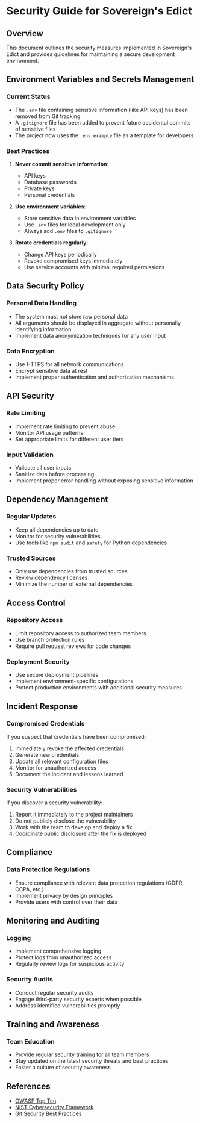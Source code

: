 # Security Guide for Sovereign's Edict

## Overview
This document outlines the security measures implemented in Sovereign's Edict and provides guidelines for maintaining a secure development environment.

## Environment Variables and Secrets Management

### Current Status
- The `.env` file containing sensitive information (like API keys) has been removed from Git tracking
- A `.gitignore` file has been added to prevent future accidental commits of sensitive files
- The project now uses the `.env.example` file as a template for developers

### Best Practices
1. **Never commit sensitive information**:
   - API keys
   - Database passwords
   - Private keys
   - Personal credentials

2. **Use environment variables**:
   - Store sensitive data in environment variables
   - Use `.env` files for local development only
   - Always add `.env` files to `.gitignore`

3. **Rotate credentials regularly**:
   - Change API keys periodically
   - Revoke compromised keys immediately
   - Use service accounts with minimal required permissions

## Data Security Policy

### Personal Data Handling
- The system must not store raw personal data
- All arguments should be displayed in aggregate without personally identifying information
- Implement data anonymization techniques for any user input

### Data Encryption
- Use HTTPS for all network communications
- Encrypt sensitive data at rest
- Implement proper authentication and authorization mechanisms

## API Security

### Rate Limiting
- Implement rate limiting to prevent abuse
- Monitor API usage patterns
- Set appropriate limits for different user tiers

### Input Validation
- Validate all user inputs
- Sanitize data before processing
- Implement proper error handling without exposing sensitive information

## Dependency Management

### Regular Updates
- Keep all dependencies up to date
- Monitor for security vulnerabilities
- Use tools like `npm audit` and `safety` for Python dependencies

### Trusted Sources
- Only use dependencies from trusted sources
- Review dependency licenses
- Minimize the number of external dependencies

## Access Control

### Repository Access
- Limit repository access to authorized team members
- Use branch protection rules
- Require pull request reviews for code changes

### Deployment Security
- Use secure deployment pipelines
- Implement environment-specific configurations
- Protect production environments with additional security measures

## Incident Response

### Compromised Credentials
If you suspect that credentials have been compromised:

1. Immediately revoke the affected credentials
2. Generate new credentials
3. Update all relevant configuration files
4. Monitor for unauthorized access
5. Document the incident and lessons learned

### Security Vulnerabilities
If you discover a security vulnerability:

1. Report it immediately to the project maintainers
2. Do not publicly disclose the vulnerability
3. Work with the team to develop and deploy a fix
4. Coordinate public disclosure after the fix is deployed

## Compliance

### Data Protection Regulations
- Ensure compliance with relevant data protection regulations (GDPR, CCPA, etc.)
- Implement privacy by design principles
- Provide users with control over their data

## Monitoring and Auditing

### Logging
- Implement comprehensive logging
- Protect logs from unauthorized access
- Regularly review logs for suspicious activity

### Security Audits
- Conduct regular security audits
- Engage third-party security experts when possible
- Address identified vulnerabilities promptly

## Training and Awareness

### Team Education
- Provide regular security training for all team members
- Stay updated on the latest security threats and best practices
- Foster a culture of security awareness

## References

- [OWASP Top Ten](https://owasp.org/www-project-top-ten/)
- [NIST Cybersecurity Framework](https://www.nist.gov/cyberframework)
- [Git Security Best Practices](https://git-scm.com/book/en/v2/Git-Tools-Credential-Storage)